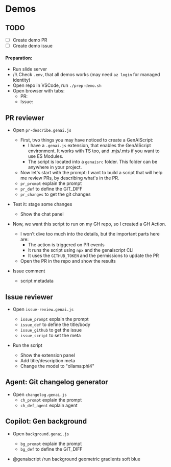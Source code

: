 # Demos

## TODO
- [ ] Create demo PR
- [ ] Create demo issue

#### Preparation:
- Run slide server
- /!\ Check `.env`, that all demos works (may need `az login` for managed identity)
- Open repo in VSCode, run `./prep-demo.sh`
- Open browser with tabs:
  * PR: 
  * Issue:

## PR reviewer
- Open `pr-describe.genai.js`
  * First, two things you may have noticed to create a GenAIScript:
    - I have a `.genai.js` extension, that enables the GenAIScript environment. It works with TS too, and .mjs/.mts if you want to use ES Modules.
    - The script is located into a `genaisrc` folder. This folder can be anywhere in your project.
  * Now let's start with the prompt: I want to build a script that will help me review PRs, by describing what's in the PR.
  * `pr_prompt` explain the prompt
  * `pr_def` to define the GIT_DIFF
  * `pr_changes` to get the git changes

- Test it: stage some changes
  * Show the chat panel

- Now, we want this script to run on my GH repo, so I created a GH Action.
  * I won't dive too much into the details, but the important parts here are:
    - The action is triggered on PR events
    - It runs the script using `npx` and the genaiscript CLI
    - It uses the `GITHUB_TOKEN` and the permissions to update the PR
  * Open the PR in the repo and show the results

- Issue comment
  * script metadata

## Issue reviewer
- Open `issue-review.genai.js`
  * `issue_prompt` explain the prompt
  * `issue_def` to define the title/body
  * `issue_github` to get the issue
  * `issue_script` to set the meta

- Run the script
  * Show the extension panel
  * Add title/description meta
  * Change the model to "ollama:phi4"


## Agent: Git changelog generator
- Open `changelog.genai.js`
  * `ch_prompt` explain the prompt
  * `ch_def_agent` explain agent

## Copilot: Gen background
- Open `background.genai.js`
  * `bg_prompt` explain the prompt
  * `bg_def` to define the GIT_DIFF

- @genaiscript /run background geometric gradients soft blue





